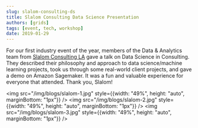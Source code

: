 ```yaml
---
slug: slalom-consulting-ds
title: Slalom Consulting Data Science Presentation
authors: [grids]
tags: [event, tech, workshop]
date: 2019-01-29
---
```


For our first industry event of the year, members of the Data & Analytics team from [Slalom Consulting LA](https://www.slalom.com/) gave a talk on Data Science in Consulting. They described their philosophy and approach to data science/machine learning projects, took us through some real-world client projects, and gave a demo on Amazon Sagemaker. It was a fun and valuable experience for everyone that attended. Thank you, Slalom!

<!-- truncate -->

<img src="/img/blogs/slalom-1.jpg" style={{width: "49%", height: "auto", marginBottom: "1px"}} />
<img src="/img/blogs/slalom-2.jpg" style={{width: "49%", height: "auto", marginBottom: "1px"}} />
<img src="/img/blogs/slalom-3.jpg" style={{width: "49%", height: "auto", marginBottom: "1px"}} />
